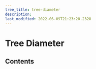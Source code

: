 ```yaml
---
tree_title: tree-diameter
description: 
last_modified: 2022-06-09T21:23:28.2328
---
```


# Tree Diameter

## Contents
